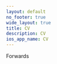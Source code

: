 ```yaml
---
layout: default
no_footer: true
wide_layout: true
title: CV 
description: CV
ios_app_name: CV
---
```


<script type="text/javascript" charset="utf-8"> document.location.href = '../content/jjzhang_cv.pdf'; </script>
Forwards
